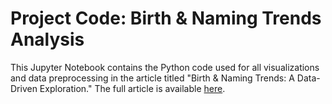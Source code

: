 # Project Code: Birth & Naming Trends Analysis

This Jupyter Notebook contains the Python code used for all visualizations and data preprocessing in the article titled "Birth & Naming Trends: A Data-Driven Exploration." The full article is available [here](https://numanwaziri.github.io/posts/birth-naming-trends-analysis).
